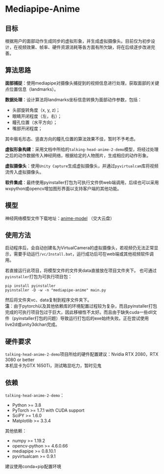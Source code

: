 # Mediapipe-Anime

## 目标

根据用户的面部动作生成同步的虚拟形象，并生成虚拟摄像头。目前仅为初步设计，在视频效果、帧率、硬件资源消耗等各方面有所欠缺，将在后续逐步改进完善。

## 算法思路

**面部捕捉**：使用mediapipe对摄像头捕捉到的视频信息进行处理，获取面部的关键点位置信息（landmarks）。

**数据处理**：设计算法将landmarks坐标信息转换为面部动作参数，包括：

* 头部旋转角度（x, y, z)；
* 眼睛开闭程度（左，右）；
* 瞳孔位置（水平方向）；
* 嘴部开闭程度；

其中眉毛形态、竖直方向的瞳孔位置的算法效果不佳，暂时不予考虑。

**虚拟形象构建**：采用文档中所给的`talking-head-anime-2-demo`模型，将经过处理之后的动作数据传入神经网络，根据给定的人物图片，生成相应的动作形象。

**虚拟摄像头**：使用`Unity Capture`生成虚拟摄像头，并通过`pyvirtualcam`库将视频流传入虚拟摄像头。

**软件集成**：最终使用pyinstaller打包为可执行文件供web端调用，后续也可以采用wxpython或opencv增加图形界面以支持客户端的其他功能。

## 模型
神经网络模型文件下载地址：[anime-model](https://jbox.sjtu.edu.cn/l/31zMzF) （交大云盘）

## 使用方法
启动程序后，会自动创建名为VirtualCamera的虚拟摄像头，若视频仍无法正常显示，需要手动运行`/vc/Install.bat`，运行成功后可在web端或其他视频软件调用。

若直接运行此项目，将模型文件的文件夹data直接放在项目文件夹下。
也可通过`pyinstaller`打包为可执行项目包：
```
pip install pyinstaller
pyinstaller -D -w -n "mediapipe-anime" main.py
```
然后将文件夹vc、data复制到程序文件夹下。\
**注**：由于pytorch以及其他依赖库的环境配置过程较为复杂，而且pyinstaller打包完成的可执行项目包过于巨大，因此移植性不太好。而且由于缺失cuda一些dll文件（pyinstaller打包的问题）导致运行打包后的exe始终失败。正在尝试使用live2d或unity3dchan完成。

## 硬件要求
`talking-head-anime-2-demo`项目所给的硬件配置建议：Nvidia RTX 2080，RTX 3080 or better \
本机显卡为GTX 1650Ti，测试略显吃力，暂时见鬼

## 依赖
`talking-head-anime-2-demo`：
* Python >= 3.8
* PyTorch >= 1.7.1 with CUDA support
* SciPY >= 1.6.0
* Matplotlib >= 3.3.4

其他依赖：
* numpy >= 1.19.2 
* opencv-python >= 4.6.0.66 
* mediapipe >= 0.8.10.1 
* pyvirtualcam >= 0.9.1

建议使用conda+pip配置环境